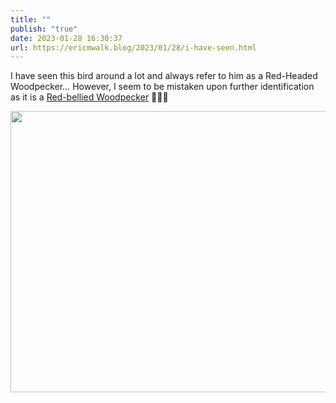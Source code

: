```yaml
---
title: ""
publish: "true"
date: 2023-01-28 16:30:37
url: https://ericmwalk.blog/2023/01/28/i-have-seen.html
---
```


I have seen this bird around a lot and always refer to him as a Red-Headed Woodpecker… However, I seem to be mistaken upon further identification as it is a [Red-bellied Woodpecker](https://www.reconnectwithnature.org/news-events/the-buzz/difference-red-headed-woodpecker-vs-red-bellied/) 🤷🏻‍♂️


<img src="uploads/2023/b2372cbc71.jpg" width="600" height="450" alt="">